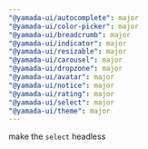 ```yaml
---
"@yamada-ui/autocomplete": major
"@yamada-ui/color-picker": major
"@yamada-ui/breadcrumb": major
"@yamada-ui/indicator": major
"@yamada-ui/resizable": major
"@yamada-ui/carousel": major
"@yamada-ui/dropzone": major
"@yamada-ui/avatar": major
"@yamada-ui/notice": major
"@yamada-ui/rating": major
"@yamada-ui/select": major
"@yamada-ui/theme": major
---
```


make the `select` headless
